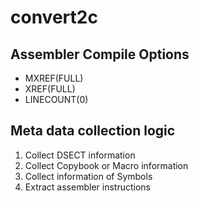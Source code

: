 # convert2c

## Assembler Compile Options

* MXREF(FULL)
* XREF(FULL)
* LINECOUNT(0)




## Meta data collection logic

1. Collect DSECT information
2. Collect Copybook or Macro information
3. Collect information of Symbols
4. Extract assembler instructions